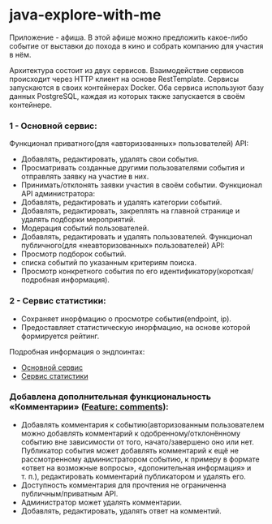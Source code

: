 # java-explore-with-me
Приложение - афиша. В этой афише можно предложить какое-либо событие от выставки до похода в кино и собрать компанию для участия в нём. 

Архитектура состоит из двух сервисов. Взаимодействие сервисов происходит через HTTP клиент на основе RestTemplate. Сервисы запускаются в своих контейнерах Docker. Оба сервиса используют базу данных PostgreSQL, каждая из которых также запускается в своём контейнере.

### 1 - Основной сервис:
Функционал приватного(для «авторизованных» пользователей) API:
 - Добавлять, редактировать, удалять свои события.
 - Просматривать созданные другими пользователями события и отправлять заявку на участие в них.
 - Принимать/отклонять заявки участия в своём событии.
Функционал API администратора:
 - Добавлять, редактировать и удалять категории событий.
 - Добавлять, редактировать, закреплять на главной странице и удалять подборки мероприятий.
 - Модерация событий пользователей.
 - Добавлять, редактировать и удалять пользователей.
Функционал публичного(для «неавторизованных» пользователей) API:
 - Просмотр подборок событий.
 -  списка событий по указанным критериям поиска.
 - Просмотр конкретного события по его идентификатору(короткая/подробная информация).

### 2 - Сервис статистики:
 - Сохраняет инорфмацию о просмотре события(endpoint, ip).
 - Предоставляет статистическую инорфмацию, на основе которой формируется рейтинг.

Подробная информация о эндпоинтах:
 - [Основной сервис](https://raw.githubusercontent.com/yandex-praktikum/java-explore-with-me/main/ewm-main-service-spec.json)
 - [Сервис статистики](https://raw.githubusercontent.com/yandex-praktikum/java-explore-with-me/main/ewm-stats-service-spec.json)

###  Добавлена дополнительная функциональность «Комментарии» ([Feature: comments](https://github.com/ArseniiYanovskyi/java-explore-with-me/pull/5)):
 - Добавлять комментария к событию(авторизованным пользователем можно добавлять комментарий к одобренному/отклонённому событию вне зависимости от того, начато/завершено оно или нет. Публикатор события может добавлять комментарий к ещё не рассмотренному администратором событию, к примеру в формате «ответ на возможные вопросы», «допонительная информация» и т. п.), редактировать комментарий публикатором и удалять его.
 - Доступность комментария для прочтения не ограниченна публичным/приватным API.
 - Администратор может удалять комментарии.
 - Добавлять, редактировать, удалять ответ на комментий.
